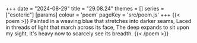 +++
date = "2024-08-29"
title = "29.08.24"
themes = []
series = ["esoteric"]
[params]
  colour = 'poem'
  pageKey = 'src/poem.js'
+++
{{< poem >}}
Painted in a weaving blue that stretches into darker seams,
Laced in threads of light that march across its face,
The deep expands to sit upon my sight,
It's heavy now to scarcely see its breadth.
{{< /poem >}}